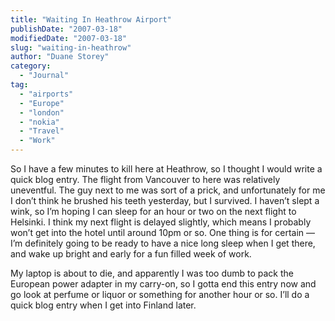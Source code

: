 ```yaml
---
title: "Waiting In Heathrow Airport"
publishDate: "2007-03-18"
modifiedDate: "2007-03-18"
slug: "waiting-in-heathrow"
author: "Duane Storey"
category:
  - "Journal"
tag:
  - "airports"
  - "Europe"
  - "london"
  - "nokia"
  - "Travel"
  - "Work"
---
```


So I have a few minutes to kill here at Heathrow, so I thought I would write a quick blog entry. The flight from Vancouver to here was relatively uneventful. The guy next to me was sort of a prick, and unfortunately for me I don’t think he brushed his teeth yesterday, but I survived. I haven’t slept a wink, so I’m hoping I can sleep for an hour or two on the next flight to Helsinki. I think my next flight is delayed slightly, which means I probably won’t get into the hotel until around 10pm or so. One thing is for certain — I’m definitely going to be ready to have a nice long sleep when I get there, and wake up bright and early for a fun filled week of work.

My laptop is about to die, and apparently I was too dumb to pack the European power adapter in my carry-on, so I gotta end this entry now and go look at perfume or liquor or something for another hour or so. I’ll do a quick blog entry when I get into Finland later.